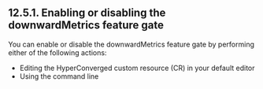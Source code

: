 ## 12.5.1. Enabling or disabling the downwardMetrics feature gate

You can enable or disable the downwardMetrics feature gate by performing either of the following actions:

- Editing the HyperConverged custom resource (CR) in your default editor
- Using the command line

